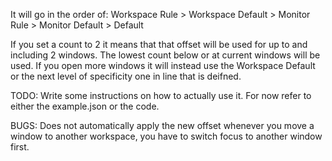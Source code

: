 It will go in the order of:
Workspace Rule > Workspace Default > Monitor Rule > Monitor Default > Default

If you set a count to 2 it means that that offset will be used for up to and including 2 windows. The lowest count below or at current windows will be used. If you open more windows it will instead use the Workspace Default or the next level of specificity one in line that is deifned.

TODO: Write some instructions on how to actually use it. For now refer to either the example.json or the code.

BUGS: Does not automatically apply the new offset whenever you move a window to another workspace, you have to switch focus to another window first.
